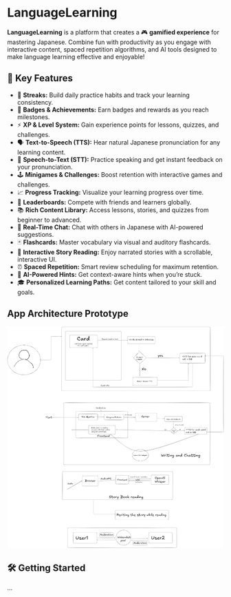 # LanguageLearning

**LanguageLearning** is a platform that creates a 🎮 **gamified experience** for mastering Japanese. Combine fun with productivity as you engage with interactive content, spaced repetition algorithms, and AI tools designed to make language learning effective and enjoyable!

## 🚀 Key Features

- 🎯 **Streaks:** Build daily practice habits and track your learning consistency.
- 🏅 **Badges & Achievements:** Earn badges and rewards as you reach milestones.
- ⚡ **XP & Level System:** Gain experience points for lessons, quizzes, and challenges.
- 🗣️ **Text-to-Speech (TTS):** Hear natural Japanese pronunciation for any learning content.
- 📝 **Speech-to-Text (STT):** Practice speaking and get instant feedback on your pronunciation.
- 🕹️ **Minigames & Challenges:** Boost retention with interactive games and challenges.
- 📈 **Progress Tracking:** Visualize your learning progress over time.
- 👥 **Leaderboards:** Compete with friends and learners globally.
- 📚 **Rich Content Library:** Access lessons, stories, and quizzes from beginner to advanced.
- 💬 **Real-Time Chat:** Chat with others in Japanese with AI-powered suggestions.
- 🃏 **Flashcards:** Master vocabulary via visual and auditory flashcards.
- 📖 **Interactive Story Reading:** Enjoy narrated stories with a scrollable, interactive UI.
- ⏰ **Spaced Repetition:** Smart review scheduling for maximum retention.
- 🤖 **AI-Powered Hints:** Get context-aware hints when you’re stuck.
- 🎓 **Personalized Learning Paths:** Get content tailored to your skill and goals.


## App Architecture Prototype
![Architecture](LangApp%20Architecture.png)
## 🛠️ Getting Started

...


